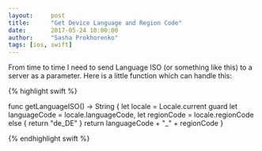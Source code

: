 ```yaml
---
layout:     post
title:      "Get Device Language and Region Code"
date:       2017-05-24 10:00:00
author:     "Sasha Prokhorenko"
tags: [ios, swift]
---
```

From time to time I need to send Language ISO (or something like this) to a server as a parameter.
Here is a little function which can handle this:

{% highlight swift %}

  func getLanguageISO() -> String {
    let locale = Locale.current
    guard let languageCode = locale.languageCode,
      let regionCode = locale.regionCode else {
        return "de_DE"
    }
    return languageCode + "_" + regionCode
  }

{% endhighlight swift %}